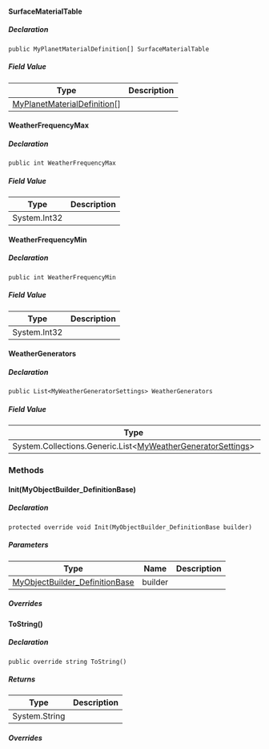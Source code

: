 #### SurfaceMaterialTable

##### Declaration

```
public MyPlanetMaterialDefinition[] SurfaceMaterialTable
```

##### Field Value

| Type | Description |
| --- | --- |
| [MyPlanetMaterialDefinition](https://keensoftwarehouse.github.io/SpaceEngineersModAPI/api/VRage.Game.MyPlanetMaterialDefinition.html)\[\] |     |

#### WeatherFrequencyMax

##### Declaration

```
public int WeatherFrequencyMax
```

##### Field Value

| Type | Description |
| --- | --- |
| System.Int32 |     |

#### WeatherFrequencyMin

##### Declaration

```
public int WeatherFrequencyMin
```

##### Field Value

| Type | Description |
| --- | --- |
| System.Int32 |     |

#### WeatherGenerators

##### Declaration

```
public List<MyWeatherGeneratorSettings> WeatherGenerators
```

##### Field Value

| Type | Description |
| --- | --- |
| System.Collections.Generic.List<[MyWeatherGeneratorSettings](https://keensoftwarehouse.github.io/SpaceEngineersModAPI/api/VRage.Game.MyWeatherGeneratorSettings.html)\> |     |

### Methods

#### Init(MyObjectBuilder\_DefinitionBase)

##### Declaration

```
protected override void Init(MyObjectBuilder_DefinitionBase builder)
```

##### Parameters

| Type | Name | Description |
| --- | --- | --- |
| [MyObjectBuilder\_DefinitionBase](https://keensoftwarehouse.github.io/SpaceEngineersModAPI/api/VRage.Game.MyObjectBuilder_DefinitionBase.html) | builder |     |

##### Overrides

#### ToString()

##### Declaration

```
public override string ToString()
```

##### Returns

| Type | Description |
| --- | --- |
| System.String |     |

##### Overrides